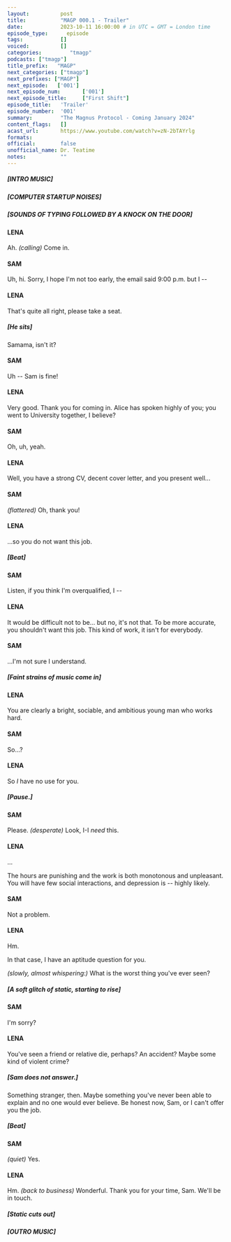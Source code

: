 ```yaml
---
layout:          post
title:           "MAGP 000.1 - Trailer"
date:            2023-10-11 16:00:00 # in UTC = GMT = London time
episode_type:      episode
tags:            []
voiced:          []
categories:			"tmagp"
podcasts: ["tmagp"]
title_prefix:	"MAGP"
next_categories: ["tmagp"]
next_prefixes: ["MAGP"]
next_episode:	['001']
next_episode_num:		['001']
next_episode_title:		["First Shift"]
episode_title:   'Trailer'
episode_number:  '001'
summary:         "The Magnus Protocol - Coming January 2024"
content_flags:   []
acast_url:       https://www.youtube.com/watch?v=zN-2bTAYrlg
formats:
official:        false
unofficial_name: Dr. Teatime
notes:           ""
---
```


##### [INTRO MUSIC]

##### [COMPUTER STARTUP NOISES]

##### [SOUNDS OF TYPING FOLLOWED BY A KNOCK ON THE DOOR]

#### LENA

Ah. _(calling)_ Come in.

#### SAM

Uh, hi. Sorry, I hope I'm not too early, the email said 9:00 p.m. but I --

#### LENA

That's quite all right, please take a seat.

##### [He sits]

Samama, isn't it?

#### SAM

Uh -- Sam is fine!

#### LENA 

Very good. Thank you for coming in. Alice has spoken highly of you; you went to University together, I believe?

#### SAM

Oh, uh, yeah.

#### LENA

Well, you have a strong CV, decent cover letter, and you present well...

#### SAM

_(flattered)_ Oh, thank you!

#### LENA

...so you do not want this job.

##### [Beat]

#### SAM

Listen, if you think I'm overqualified, I --

#### LENA

It would be difficult not to be... but no, it's not that. To be more accurate, you shouldn't want this job. This kind of work, it isn't for everybody. 

#### SAM

...I'm not sure I understand. 

##### [Faint strains of music come in]

#### LENA

You are clearly a bright, sociable, and ambitious young man who works hard. 

#### SAM

So...?

#### LENA

So *I* have no use for you.

##### [Pause.]

#### SAM

Please. _(desperate)_ Look, I-I *need* this.

#### LENA

...

The hours are punishing and the work is both monotonous and unpleasant. You will have few social interactions, and depression is -- highly likely.

#### SAM

Not a problem.

#### LENA

Hm.

In that case, I have an aptitude question for you.

_(slowly, almost whispering:)_ What is the worst thing you've ever seen?

##### [A soft glitch of static, starting to rise]

#### SAM

I'm sorry?

#### LENA

You've seen a friend or relative die, perhaps? An accident? Maybe some kind of violent crime?

##### [Sam does not answer.]

Something stranger, then. Maybe something you've never been able to explain and no one would ever believe. Be honest now, Sam, or I can't offer you the job.

##### [Beat]

#### SAM

_(quiet)_ Yes.

#### LENA

Hm. _(back to business)_ Wonderful. Thank you for your time, Sam. We'll be in touch.

##### [Static cuts out]

##### [OUTRO MUSIC]